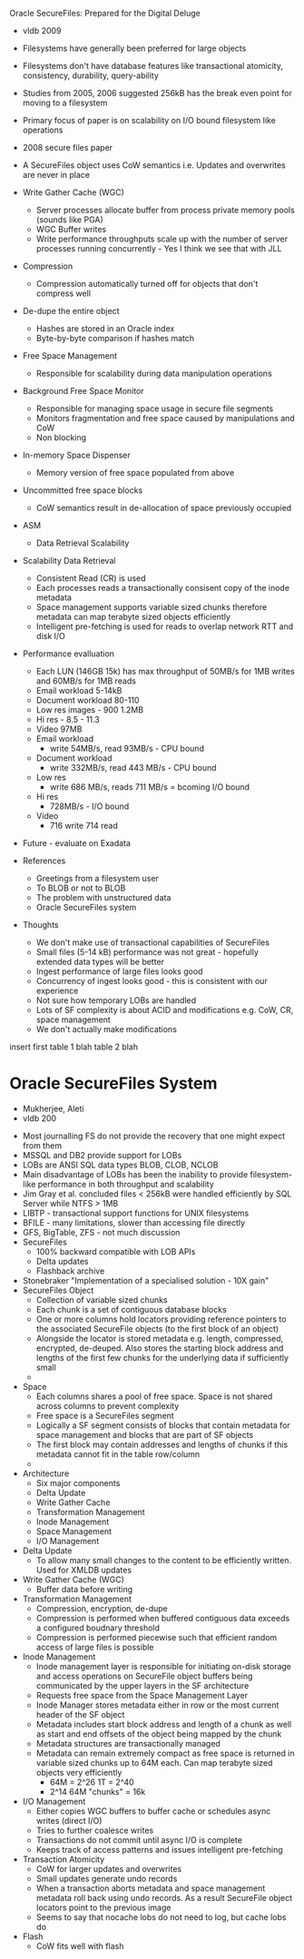  Oracle SecureFiles: Prepared for the Digital Deluge

* vldb 2009

* Filesystems have generally been preferred for large objects
* Filesystems don't have database features like transactional atomicity,
  consistency, durability, query-ability
* Studies from 2005, 2006 suggested 256kB has the break even point for moving
  to a filesystem
* Primary focus of paper is on scalability on I/O bound filesystem like
  operations
* 2008 secure files paper
* A SecureFiles object uses CoW semantics i.e. Updates and overwrites are
  never in place
* Write Gather Cache (WGC)
  - Server processes allocate buffer from process private memory pools (sounds
    like PGA)
  - WGC Buffer writes
  - Write performance throughputs scale up with the number of server processes
    running concurrently - Yes I think we see that with JLL
* Compression 
  - Compression automatically turned off for objects that don't compress well
* De-dupe the entire object
  - Hashes are stored in an Oracle index
  - Byte-by-byte comparison if hashes match
* Free Space Management
  - Responsible for scalability during data manipulation operations
* Background Free Space Monitor
  - Responsible for managing space usage in secure file segments
  - Monitors fragmentation and free space caused by manipulations and CoW
  - Non blocking
* In-memory Space Dispenser
  - Memory version of free space populated from above
* Uncommitted free space blocks
  - CoW semantics result in de-allocation of space previously occupied
* ASM
  - Data Retrieval Scalability 
* Scalability Data Retrieval
  - Consistent Read (CR) is used
  - Each processes reads a transactionally consisent copy of the inode
    metadata
  - Space management supports variable sized chunks therefore metadata can map
    terabyte sized objects efficiently 
  - Intelligent pre-fetching is used for reads to overlap network RTT and disk
    I/O
* Performance evalluation
  - Each LUN (146GB 15k) has max throughput of 50MB/s for 1MB writes and
    60MB/s for 1MB reads
  - Email workload 5-14kB
  - Document workload 80-110
  - Low res images - 900 1.2MB
  - Hi res - 8.5 - 11.3
  - Video 97MB
  * Email workload
    - write 54MB/s, read 93MB/s  - CPU bound
  * Document workload
    - write 332MB/s, read 443 MB/s - CPU bound
  * Low res
    - write 686 MB/s, reads 711 MB/s  = bcoming I/O bound
  * Hi res
    - 728MB/s - I/O bound
  * Video
    - 716 write 714 read
* Future - evaluate on Exadata
* References
  - Greetings from a filesystem user
  - To BLOB or not to BLOB
  - The problem with unstructured data
  - Oracle SecureFiles system
* Thoughts
  - We don't make use of transactional capabilities of SecureFiles
  - Small files (5-14 kB) performance was not great - hopefully extended data
    types will be better
  - Ingest performance of large files looks good
  - Concurrency of ingest looks good - this is consistent with our experience
  - Not sure how temporary LOBs are handled
  - Lots of SF complexity is about ACID and modifications e.g. CoW, CR, space
    management
  - We don't actually make modifications

insert first
  table 1 blah
  table 2 blah

# Oracle SecureFiles System
  - Mukherjee, Aleti
  - vldb 200

* Most journalling FS do not provide the recovery that one might expect from
  them
* MSSQL and DB2 provide support for LOBs
* LOBs are ANSI SQL data types BLOB, CLOB, NCLOB
* Main disadvantage of LOBs has been the inability to provide filesystem-like
  performance in both throughput and scalability
* Jim Gray et al. concluded files < 256kB were handled efficiently by SQL
  Server while NTFS > 1MB
* LIBTP - transactional support functions for UNIX filesystems
* BFILE - many limitations, slower than accessing file directly
* GFS, BigTable, ZFS - not much discussion
* SecureFiles
  - 100% backward compatible with LOB APIs
  - Delta updates
  - Flashback archive
* Stonebraker "Implementation of a specialised solution - 10X gain"
* SecureFiles Object
  - Collection of variable sized chunks
  - Each chunk is a set of contiguous database blocks
  - One or more columns hold locators providing reference pointers to the
    associated SecureFile objects (to the first block of an object)
  - Alongside the locator is stored metadata e.g. length, compressed,
    encrypted, de-deuped.  Also stores the starting block address and lengths
of the first few chunks for the underlying data if sufficiently small
  -  
* Space
  - Each columns shares a pool of free space.  Space is not shared across
    columns to prevent complexity
  - Free space is a SecureFiles segment
  - Logically a SF segment consists of blocks that contain metadata for space
    management and blocks that are part of SF objects
  - The first block may contain addresses and lengths of chunks if this
    metadata cannot fit in the table row/column
  -  
* Architecture
  - Six major components
  - Delta Update
  - Write Gather Cache
  - Transformation Management
  - Inode Management
  - Space Management
  - I/O Management
* Delta Update
  - To allow many small changes to the content to be efficiently written.
    Used for XMLDB updates
* Write Gather Cache (WGC)
  - Buffer data before writing
* Transformation Management
  - Compression, encryption, de-dupe
  - Compression is performed when buffered contiguous data exceeds a
    configured boudnary threshold
  - Compression is performed piecewise such that efficient random access of
    large files is possible
* Inode Management
  - Inode management layer is responsible for initiating on-disk storage and
    access operations on SecureFile object buffers being communicated by the
upper layers in the SF architecture
  - Requests free space from the Space Management Layer
  - Inode Manager stores metadata either in row or the most current header of
    the SF object
  - Metadata includes start block address and length of a chunk as well as
    start and end offsets of the object being mapped by the chunk
  - Metadata structures are transactionally managed
  - Metadata can remain extremely compact as free space is returned in
    variable sized chunks up to 64M each.  Can map terabyte sized objects very
efficiently
    - 64M = 2^26   1T = 2^40
    - 2^14 64M "chunks" = 16k
* I/O Management
  - Either copies WGC buffers to buffer cache or schedules async writes
    (direct I/O)
  - Tries to further coalesce writes
  - Transactions do not commit until async I/O is complete
  - Keeps track of access patterns and issues intelligent pre-fetching  
* Transaction Atomicity
  - CoW for larger updates and overwrites
  - Small updates generate undo records 
  - When a transaction aborts metadata and space management metadata roll back
    using undo records.  As a result SecureFile object locators point to the
previous image
  - Seems to say that nocache lobs do not need to log, but cache lobs do 
* Flash
  - CoW fits well with flash
  

